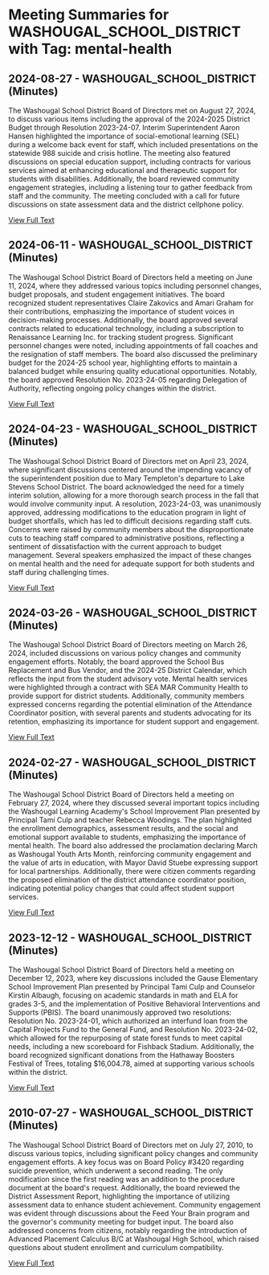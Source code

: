 # Meeting Summaries for WASHOUGAL_SCHOOL_DISTRICT with Tag: mental-health

## 2024-08-27 - WASHOUGAL_SCHOOL_DISTRICT (Minutes)

The Washougal School District Board of Directors met on August 27, 2024, to discuss various items including the approval of the 2024-2025 District Budget through Resolution 2023-24-07. Interim Superintendent Aaron Hansen highlighted the importance of social-emotional learning (SEL) during a welcome back event for staff, which included presentations on the statewide 988 suicide and crisis hotline. The meeting also featured discussions on special education support, including contracts for various services aimed at enhancing educational and therapeutic support for students with disabilities. Additionally, the board reviewed community engagement strategies, including a listening tour to gather feedback from staff and the community. The meeting concluded with a call for future discussions on state assessment data and the district cellphone policy.

[View Full Text](https://raw.githubusercontent.com/VoronoiPerspectives/WashingtonStateSchoolBoardExplorer/refs/heads/main/data/countries/usa/states/wa/counties/clark/school_boards/washougal_school_district/2024/processed/2024-08-27-minutes.txt)

## 2024-06-11 - WASHOUGAL_SCHOOL_DISTRICT (Minutes)

The Washougal School District Board of Directors held a meeting on June 11, 2024, where they addressed various topics including personnel changes, budget proposals, and student engagement initiatives. The board recognized student representatives Claire Zakovics and Amari Graham for their contributions, emphasizing the importance of student voices in decision-making processes. Additionally, the board approved several contracts related to educational technology, including a subscription to Renaissance Learning Inc. for tracking student progress. Significant personnel changes were noted, including appointments of fall coaches and the resignation of staff members. The board also discussed the preliminary budget for the 2024-25 school year, highlighting efforts to maintain a balanced budget while ensuring quality educational opportunities. Notably, the board approved Resolution No. 2023-24-05 regarding Delegation of Authority, reflecting ongoing policy changes within the district.

[View Full Text](https://raw.githubusercontent.com/VoronoiPerspectives/WashingtonStateSchoolBoardExplorer/refs/heads/main/data/countries/usa/states/wa/counties/clark/school_boards/washougal_school_district/2024/processed/2024-06-11-minutes.txt)

## 2024-04-23 - WASHOUGAL_SCHOOL_DISTRICT (Minutes)

The Washougal School District Board of Directors met on April 23, 2024, where significant discussions centered around the impending vacancy of the superintendent position due to Mary Templeton's departure to Lake Stevens School District. The board acknowledged the need for a timely interim solution, allowing for a more thorough search process in the fall that would involve community input. A resolution, 2023-24-03, was unanimously approved, addressing modifications to the education program in light of budget shortfalls, which has led to difficult decisions regarding staff cuts. Concerns were raised by community members about the disproportionate cuts to teaching staff compared to administrative positions, reflecting a sentiment of dissatisfaction with the current approach to budget management. Several speakers emphasized the impact of these changes on mental health and the need for adequate support for both students and staff during challenging times.

[View Full Text](https://raw.githubusercontent.com/VoronoiPerspectives/WashingtonStateSchoolBoardExplorer/refs/heads/main/data/countries/usa/states/wa/counties/clark/school_boards/washougal_school_district/2024/processed/2024-04-23-minutes.txt)

## 2024-03-26 - WASHOUGAL_SCHOOL_DISTRICT (Minutes)

The Washougal School District Board of Directors meeting on March 26, 2024, included discussions on various policy changes and community engagement efforts. Notably, the board approved the School Bus Replacement and Bus Vendor, and the 2024-25 District Calendar, which reflects the input from the student advisory vote. Mental health services were highlighted through a contract with SEA MAR Community Health to provide support for district students. Additionally, community members expressed concerns regarding the potential elimination of the Attendance Coordinator position, with several parents and students advocating for its retention, emphasizing its importance for student support and engagement.

[View Full Text](https://raw.githubusercontent.com/VoronoiPerspectives/WashingtonStateSchoolBoardExplorer/refs/heads/main/data/countries/usa/states/wa/counties/clark/school_boards/washougal_school_district/2024/processed/2024-03-26-minutes.txt)

## 2024-02-27 - WASHOUGAL_SCHOOL_DISTRICT (Minutes)

The Washougal School District Board of Directors held a meeting on February 27, 2024, where they discussed several important topics including the Washougal Learning Academy's School Improvement Plan presented by Principal Tami Culp and teacher Rebecca Woodings. The plan highlighted the enrollment demographics, assessment results, and the social and emotional support available to students, emphasizing the importance of mental health. The board also addressed the proclamation declaring March as Washougal Youth Arts Month, reinforcing community engagement and the value of arts in education, with Mayor David Stuebe expressing support for local partnerships. Additionally, there were citizen comments regarding the proposed elimination of the district attendance coordinator position, indicating potential policy changes that could affect student support services.

[View Full Text](https://raw.githubusercontent.com/VoronoiPerspectives/WashingtonStateSchoolBoardExplorer/refs/heads/main/data/countries/usa/states/wa/counties/clark/school_boards/washougal_school_district/2024/processed/2024-02-27-minutes.txt)

## 2023-12-12 - WASHOUGAL_SCHOOL_DISTRICT (Minutes)

The Washougal School District Board of Directors held a meeting on December 12, 2023, where key discussions included the Gause Elementary School Improvement Plan presented by Principal Tami Culp and Counselor Kirstin Albaugh, focusing on academic standards in math and ELA for grades 3-5, and the implementation of Positive Behavioral Interventions and Supports (PBIS). The board unanimously approved two resolutions: Resolution No. 2023-24-01, which authorized an interfund loan from the Capital Projects Fund to the General Fund, and Resolution No. 2023-24-02, which allowed for the repurposing of state forest funds to meet capital needs, including a new scoreboard for Fishback Stadium. Additionally, the board recognized significant donations from the Hathaway Boosters Festival of Trees, totaling $16,004.78, aimed at supporting various schools within the district.

[View Full Text](https://raw.githubusercontent.com/VoronoiPerspectives/WashingtonStateSchoolBoardExplorer/refs/heads/main/data/countries/usa/states/wa/counties/clark/school_boards/washougal_school_district/2023/processed/2023-12-12-minutes.txt)

## 2010-07-27 - WASHOUGAL_SCHOOL_DISTRICT (Minutes)

The Washougal School District Board of Directors met on July 27, 2010, to discuss various topics, including significant policy changes and community engagement efforts. A key focus was on Board Policy #3420 regarding suicide prevention, which underwent a second reading. The only modification since the first reading was an addition to the procedure document at the board's request. Additionally, the board reviewed the District Assessment Report, highlighting the importance of utilizing assessment data to enhance student achievement. Community engagement was evident through discussions about the Feed Your Brain program and the governor's community meeting for budget input. The board also addressed concerns from citizens, notably regarding the introduction of Advanced Placement Calculus B/C at Washougal High School, which raised questions about student enrollment and curriculum compatibility.

[View Full Text](https://raw.githubusercontent.com/VoronoiPerspectives/WashingtonStateSchoolBoardExplorer/refs/heads/main/data/countries/usa/states/wa/counties/clark/school_boards/washougal_school_district/2010/processed/2010-07-27-minutes.txt)

